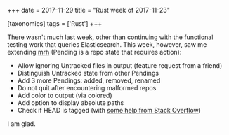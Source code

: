 +++
date = 2017-11-29
title = "Rust week of 2017-11-23"

[taxonomies]
tags = ['Rust']
+++

There wasn't much last week, other than continuing with the functional
testing work that queries Elasticsearch. This week, however, saw me
extending [mrh] (Pending is a repo state that requires action):

-   Allow ignoring Untracked files in output (feature request from a
    friend)
-   Distinguish Untracked state from other Pendings
-   Add 3 more Pendings: added, removed, renamed
-   Do not quit after encountering malformed repos
-   Add color to output (via colored)
-   Add option to display absolute paths
-   Check if HEAD is tagged (with [some help from Stack Overflow])

I am glad.

  [mrh]: https://crates.io/crates/mrh
  [some help from Stack Overflow]: https://stackoverflow.com/q/47500612/321731
